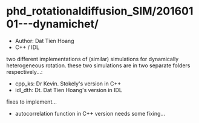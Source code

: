 # phd_rotationaldiffusion_SIM/20160101---dynamichet/

- Author: Dat Tien Hoang
- C++ / IDL

two different implementations of (similar) simulations for dynamically heterogeneous rotation. these two
simulations are in two separate folders respectively...:
- cpp_ks: Dr Kevin. Stokely's version in C++
- idl_dth: Dt. Dat Tien Hoang's version in IDL

fixes to implement...
- autocorrelation function in C++ version needs some fixing...
